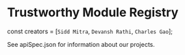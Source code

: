 # Trustworthy Module Registry
  const creators = [`Sidd Mitra`, `Devansh Rathi`, `Charles Gao`];
  
See apiSpec.json for information about our projects.


